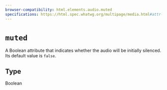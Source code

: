 ```yaml
---
browser-compatibility: html.elements.audio.muted
specifications: https://html.spec.whatwg.org/multipage/media.html#attr-media-muted
---
```


# `muted`

A Boolean attribute that indicates whether the audio will be initially silenced. Its default value is `false`.

## Type

Boolean
